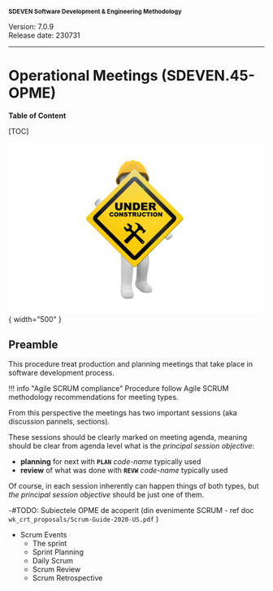 <small>**SDEVEN Software Development & Engineering Methodology**</small>

Version: 7.0.9<br>
Release date: 230731

***

# Operational Meetings (SDEVEN.45-OPME)

**Table of Content**

[TOC]


<!-- #FIXME drop when finished -->
![wip_under_construction](pictures/under_maintenance.png){ width="500" }


## Preamble

This procedure treat production and planning meetings that take place in software development process.

!!! info "Agile SCRUM compliance"
    Procedure follow Agile SCRUM methodology recommendations for meeting types.

From this perspective the meetings has two important sessions (aka discussion pannels, sections).

These sessions should be clearly marked on meeting agenda, meaning should be clear from agenda level what is the *principal session objective*:

* **planning** for next with **`PLAN`** _code-name_ typically used
* **review** of what was done with **`REVW`** _code-name_ typically used

Of course, in each session inherently can happen things of both types, but *the principal session objective* should be just one of them.








-#TODO: Subiectele OPME de acoperit (din evenimente SCRUM - ref doc `wk_crt_proposals/Scrum-Guide-2020-US.pdf` )

* Scrum Events
	* The sprint
	* Sprint Planning
	* Daily Scrum
	* Scrum Review
	* Scrum Retrospective




